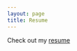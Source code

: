 ```yaml
---
layout: page
title: Resume
---
```


Check out my <a href="pdfs/resume.pdf" target ="_blank">resume</a>